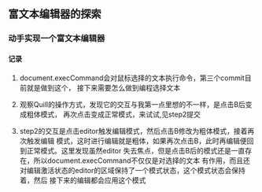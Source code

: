 ## 富文本编辑器的探索

### 动手实现一个富文本编辑器

#### 记录

1. document.execCommand会对鼠标选择的文本执行命令，第三个commit目前就是做到这个，
接下来需要怎么做到编程选择文本

2. 观察Quill的操作方式，发现它的交互与我第一点里想的不一样，是点击B后变成粗体模式，
再次点击变成正常模式，来试试,见step2提交

3. step2的交互是点击editor触发编辑模式，然后点击B修改为粗体模式，接着再次触发编辑
模式，这时进行编辑就是粗体，如果再次点击B，此时再编辑便回到正常模式。这里发现虽然editor
失去焦点，但是点击B后的模式还是一直存在，所以document.execCommand不仅仅是对选择的文本
有作用，而且还对编辑激活状态的editor的区域保持了一个模式状态，这个模式状态会保持着，然后
接下来的编辑都会应用这个模式
